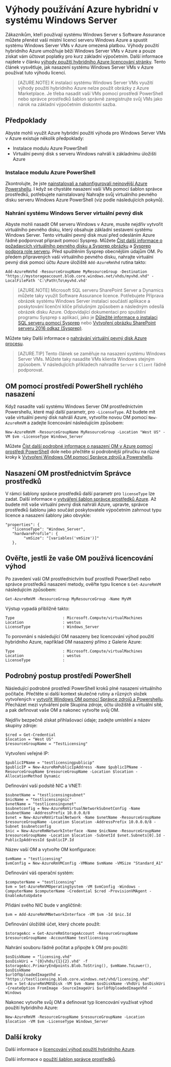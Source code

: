 <properties
   pageTitle="Výhody použití Azure hybridní server okno | Microsoft Azure"
   description="Naučte se Maximalizace výhod Windows Server Software Assurance přenést místní licence Azure"
   services="virtual-machines-windows"
   documentationCenter=""
   authors="iainfoulds"
   manager="timlt"
   editor=""/>

<tags
   ms.service="virtual-machines-windows"
   ms.devlang="na"
   ms.topic="article"
   ms.tgt_pltfrm="vm-windows"
   ms.workload="infrastructure-services"
   ms.date="07/13/2016"
   ms.author="georgem"/>

# <a name="azure-hybrid-use-benefit-for-windows-server"></a>Výhody používání Azure hybridní v systému Windows Server

Zákazníkům, kteří používají systému Windows Server s Software Assurance můžete přenést vaší místní licencí serveru Windows Azure a spustit systému Windows Server VMs v Azure omezená platbou. Výhody použití hybridního Azure umožňuje běží Windows Server VMs v Azure a pouze získat vám účtovat poplatky pro kurz základní výpočetním. Další informace najdete v článku [výhody použití hybridního Azure licencování stránky](https://azure.microsoft.com/pricing/hybrid-use-benefit/). Tento článek vysvětluje, jak nasazení systému Windows Server VMs v Azure používat tuto výhodu licencí.

> [AZURE.NOTE] K instalaci systému Windows Server VMs využití výhody použití hybridního Azure nelze použít obrázky z Azure Marketplace. Je třeba nasadit vaší VMs pomocí prostředí PowerShell nebo správce prostředků šablon správně zaregistrujte svůj VMs jako nárok na základní výpočetním diskontní sazba.

## <a name="pre-requisites"></a>Předpoklady
Abyste mohli využít Azure hybridní použití výhoda pro Windows Server VMs v Azure existuje několik předpoklady:

- Instalace modulu Azure PowerShell
- Virtuální pevný disk s serveru Windows nahráli k základnímu úložišti Azure

### <a name="install-azure-powershell"></a>Instalace modulu Azure PowerShell
Zkontrolujte, že jste [nainstalovali a nakonfigurovali nejnovější Azure Powershellu](../powershell-install-configure.md). I když se chystáte nasazení vaší VMs pomocí šablon správce prostředků, potřebujete nainstalovaný Nahrajte svůj virtuálního pevného disku serveru Windows Azure PowerShell (viz podle následujících pokynů).

### <a name="upload-a-windows-server-vhd"></a>Nahrání systému Windows Server virtuální pevný disk

Abyste mohli nasadit OM serveru Windows v Azure, musíte nejdřív vytvořit virtuálního pevného disku, který obsahuje základní sestavení systému Windows Server. Tento virtuální pevný disk musí před odesláním Azure řádně podporovat připravit pomocí Sysprep. Můžete [Číst další informace o požadavcích virtuálního pevného disku a Sysprep obrázku](./virtual-machines-windows-upload-image.md) a [Sysprep podpora role serveru](https://msdn.microsoft.com/windows/hardware/commercialize/manufacture/desktop/sysprep-support-for-server-roles). Před spuštěním Sysprep obecnějším údajům OM. Po předem připravených vaší virtuálního pevného disku, nahrajte virtuální pevný disk pomocí účtu Azure úložiště `Add-AzureRmVhd` rutina takto:

```
Add-AzureRmVhd -ResourceGroupName MyResourceGroup -Destination "https://mystorageaccount.blob.core.windows.net/vhds/myvhd.vhd" -LocalFilePath 'C:\Path\To\myvhd.vhd'
```

> [AZURE.NOTE] Microsoft SQL serveru SharePoint Server a Dynamics můžete taky využít Software Assurance licence. Potřebujete Příprava obrázek systému Windows Server instalaci součástí aplikace a poskytování licenční klíče příslušným způsobem a následným odesílá obrázek disku Azure. Odpovídající dokumentaci pro spuštění programu Sysprep s aplikací, jako je [Důležité informace o instalaci SQL serveru pomocí Sysprep](https://msdn.microsoft.com/library/ee210754.aspx) nebo [Vytvoření obrázku SharePoint serveru 2016 odkaz (Sysprep)](http://social.technet.microsoft.com/wiki/contents/articles/33789.build-a-sharepoint-server-2016-reference-image-sysprep.aspx).

Můžete taky Další informace o [nahrávání virtuální pevný disk Azure procesu](./virtual-machines-windows-upload-image.md#upload-the-vm-image-to-your-storage-account).

> [AZURE.TIP] Tento článek se zaměřuje na nasazení systému Windows Server VMs. Můžete taky nasadíte VMs klienta Windows stejným způsobem. V následujících příkladech nahradíte `Server` s `Client` řádně podporovat.

## <a name="deploy-a-vm-via-powershell-quick-start"></a>OM pomocí prostředí PowerShell rychlého nasazení
Když nasadíte vaší systému Windows Server OM prostřednictvím Powershellu, které mají další parametr, pro `-LicenseType`. Až budete mít vaše virtuální pevný disk nahráli Azure, vytvoříte novou OM pomocí `New-AzureRmVM` a zadejte licencování následujícím způsobem:

```
New-AzureRmVM -ResourceGroupName MyResourceGroup -Location "West US" -VM $vm -LicenseType Windows_Server
```

Můžete [Číst další podrobné informace o nasazení OM v Azure pomocí prostředí PowerShell](./virtual-machines-windows-hybrid-use-benefit-licensing.md#deploy-windows-server-vm-via-powershell-detailed-walkthrough) dole nebo přečtěte si podrobnější příručku na různé kroky k [Vytvoření Windows OM pomocí Správce zdrojů a Powershellu](./virtual-machines-windows-ps-create.md).

## <a name="deploy-a-vm-via-resource-manager"></a>Nasazení OM prostřednictvím Správce prostředků
V rámci šablony správce prostředků další parametr pro `licenseType` lze zadat. Další informace o [vytváření šablon správce prostředků Azure](../resource-group-authoring-templates.md). Až budete mít vaše virtuální pevný disk nahráli Azure, upravte, správce prostředků šablonu jako součást poskytovatele výpočetním zahrnout typu licence a nasazení šablony jako obvykle:

```
"properties": {  
   "licenseType": "Windows_Server",
   "hardwareProfile": {
        "vmSize": "[variables('vmSize')]"
   },
```
 
## <a name="verify-your-vm-is-utilizing-the-licensing-benefit"></a>Ověřte, jestli že vaše OM používá licencování výhod
Po zavedení vaší OM prostřednictvím buď prostředí PowerShell nebo správce prostředků nasazení metody, ověřte typu licence s `Get-AzureRmVM` následujícím způsobem:
 
```
Get-AzureRmVM -ResourceGroup MyResourceGroup -Name MyVM
```

Výstup vypadá přibližně takto:

```
Type                     : Microsoft.Compute/virtualMachines
Location                 : westus
LicenseType              : Windows_Server
```

To porovnání s následující OM nasazeny bez licencování výhod použití hybridního Azure, například OM nasazený přímo z Galerie Azure:

```
Type                     : Microsoft.Compute/virtualMachines
Location                 : westus
LicenseType              : 
```
 
## <a name="detailed-powershell-walkthrough"></a>Podrobný postup prostředí PowerShell

Následující podrobné prostředí PowerShell kroků plné nasazení virtuálního počítače. Přečtěte si další kontext skutečné rutiny a různých složek vytvořených v [vytvořit Windows OM pomocí Správce zdrojů a Powershellu](./virtual-machines-windows-ps-create.md). Přecházet mezi vytváření pole Skupina zdroje, účtu úložiště a virtuální sítě, a pak definovat vaše OM a nakonec vytvořte svůj OM.
 
Nejdřív bezpečně získat přihlašovací údaje; zadejte umístění a název skupiny zdroje:

```
$cred = Get-Credential
$location = "West US"
$resourceGroupName = "TestLicensing"
```

Vytvoření veřejné IP:

```
$publicIPName = "testlicensingpublicip"
$publicIP = New-AzureRmPublicIpAddress -Name $publicIPName -ResourceGroupName $resourceGroupName -Location $location -AllocationMethod Dynamic
```

Definování vaší podsítě NIC a VNET:

```
$subnetName = "testlicensingsubnet"
$nicName = "testlicensingnic"
$vnetName = "testlicensingvnet"
$subnetconfig = New-AzureRmVirtualNetworkSubnetConfig -Name $subnetName -AddressPrefix 10.0.0.0/8
$vnet = New-AzureRmVirtualNetwork -Name $vnetName -ResourceGroupName $resourceGroupName -Location $location -AddressPrefix 10.0.0.0/8 -Subnet $subnetconfig
$nic = New-AzureRmNetworkInterface -Name $nicName -ResourceGroupName $resourceGroupName -Location $location -SubnetId $vnet.Subnets[0].Id -PublicIpAddressId $publicIP.Id
```

Název vaší OM a vytvořte OM konfigurace:

```
$vmName = "testlicensing"
$vmConfig = New-AzureRmVMConfig -VMName $vmName -VMSize "Standard_A1"
```

Definování váš operační systém:

```
$computerName = "testlicensing"
$vm = Set-AzureRmVMOperatingSystem -VM $vmConfig -Windows -ComputerName $computerName -Credential $cred -ProvisionVMAgent -EnableAutoUpdate
```

Přidání svého NIC bude v angličtině:

```
$vm = Add-AzureRmVMNetworkInterface -VM $vm -Id $nic.Id
```

Definování úložiště účet, který chcete použít:

```
$storageAcc = Get-AzureRmStorageAccount -ResourceGroupName $resourceGroupName -AccountName testlicensing
```

Nahrání souboru řádně počítat a připojte k OM pro použití:

```
$osDiskName = "licensing.vhd"
$osDiskUri = '{0}vhds/{1}{2}.vhd' -f $storageAcc.PrimaryEndpoints.Blob.ToString(), $vmName.ToLower(), $osDiskName
$urlOfUploadedImageVhd = "https://testlicensing.blob.core.windows.net/vhd/licensing.vhd"
$vm = Set-AzureRmVMOSDisk -VM $vm -Name $osDiskName -VhdUri $osDiskUri -CreateOption FromImage -SourceImageUri $urlOfUploadedImageVhd -Windows
```

Nakonec vytvořte svůj OM a definovat typ licencování využívat výhod použití hybridního Azure:

```
New-AzureRmVM -ResourceGroupName $resourceGroupName -Location $location -VM $vm -LicenseType Windows_Server
```

## <a name="next-steps"></a>Další kroky

Další informace o [licencování výhod použití hybridního Azure](https://azure.microsoft.com/pricing/hybrid-use-benefit/).

Další informace o [použití šablon správce prostředků](../azure-resource-manager/resource-group-overview.md).
